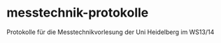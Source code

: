 messtechnik-protokolle
======================

Protokolle für die Messtechnikvorlesung der Uni Heidelberg im WS13/14
